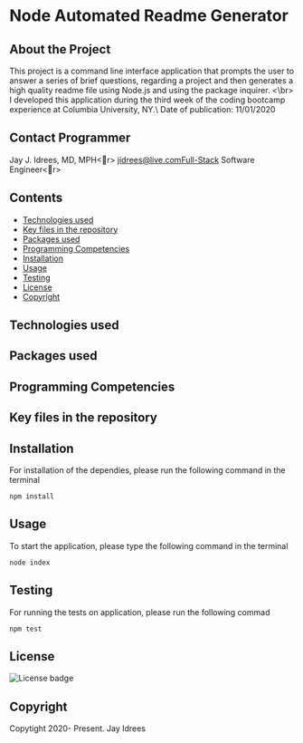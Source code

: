 # Node Automated Readme Generator

## About the Project
This project is a command line interface application that prompts the user to answer a series of brief questions, regarding a project and then generates a high quality readme file using Node.js and using the package inquirer. <\br> I developed this application during the third week of the coding bootcamp experience at Columbia University, NY.\ Date of publication: 11/01/2020

## Contact Programmer

Jay J. Idrees, MD, MPH<r>
jidrees@live.comFull-Stack Software Engineer<r>

## Contents

- [Technologies used](#technologies-used)
- [Key files in the repository](#key-files-in-the-repository)
- [Packages used](#packages-used)
- [Programming Competencies](#programming-competencies)
- [Installation](#installation)
- [Usage](#usage)
- [Testing](#testing)
- [License](#license)
- [Copyright](#copyright)




## Technologies used



## Packages used



## Programming Competencies


## Key files in the repository




## Installation

For installation of the dependies, please run the following command in the terminal
```
npm install
```

## Usage

To start the application, please type the following command in the terminal

```
node index
```


## Testing

For running the tests on application, please run the following commad

```
npm test
```


## License 

![License badge](https://img.shields.io/badge/license-MIT-blue.svg)


## Copyright 
Copytight 2020- Present. Jay Idrees


